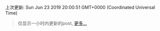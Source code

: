 
  
 上次更新: Sun Jun 23 2019 20:00:51 GMT+0000 (Coordinated Universal Time) 

 > 仅显示一小时内更新的post, [更多...](screenshots/)
  